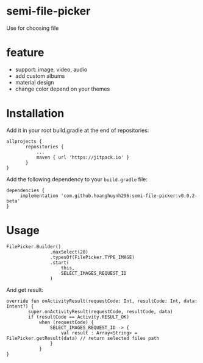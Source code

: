 # semi-file-picker
Use for choosing file 
# feature
- support: image, video, audio
- add custom albums 
- material design
- change color depend on your themes
# Installation
Add it in your root build.gradle at the end of repositories:

 ```
allprojects { 
		repositories { 
			... 
			maven { url 'https://jitpack.io' } 
		} 
}
```
Add the following dependency to your `build.gradle` file: 
```
dependencies {
     implementation 'com.github.hoanghuynh296:semi-file-picker:v0.0.2-beta'
}
```
# Usage
``` 
FilePicker.Builder()
                .maxSelect(20)
                .typesOf(FilePicker.TYPE_IMAGE)
                .start(
                    this,
                    SELECT_IMAGES_REQUEST_ID
                )
```

 And get result: 
 
``` 
override fun onActivityResult(requestCode: Int, resultCode: Int, data: Intent?) {
        super.onActivityResult(requestCode, resultCode, data)
        if (resultCode == Activity.RESULT_OK)
            when (requestCode) {
                SELECT_IMAGES_REQUEST_ID -> {
                    val result : Array<String> = FilePicker.getResult(data) // return selected files path
                }
            }
}
```

